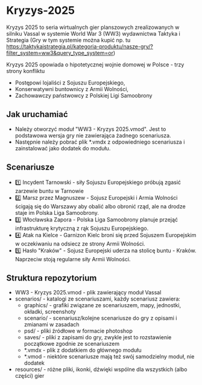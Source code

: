 # Kryzys-2025

Kryzys 2025 to seria wirtualnych gier planszowych zrealizowanych w silniku Vassal w systemie World War 3 (WW3) wydawnictwa Taktyka i Strategia (Gry w tym systemie można kupić np. tu https://taktykaistrategia.pl/kategoria-produktu/nasze-gry/?filter_system=ww3&query_type_system=or)

Kryzys 2025 opowiada o hipotetycznej wojnie domowej w Polsce - trzy strony konfliktu

* Postępowi lojaliści z Sojuszu Europejskiego,
* Konserwatywni buntownicy z Armii Wolności, 
* Zachowawczy państwowcy z Polskiej Ligi Samoobrony

## Jak uruchamiać

* Należy otworzyć moduł "WW3 - Kryzys 2025.vmod". Jest to podstawowa wersja gry nie zawierająca żadnego scenariusza.
* Następnie należy pobrać plik *.vmdx z odpowiedniego scenariusza i zainstalować jako dodatek do modułu.

## Scenariusze

* 1️⃣ Incydent Tarnowski - siły Sojuszu Europejskiego próbują zgasić zarzewie buntu w Tarnowie
* 2️⃣ Marsz przez Magnuszew - Sojusz Europejski i Armia Wolności ścigają się do Warszawy aby obalić albo obronić rząd, ale na drodze staje im Polska Liga Samoobrony.
* 3️⃣ Włocławska Zapora - Polska Liga Samoobrony planuje przejąć infrastrukturę krytyczną z rąk Sojuszu Europejskiego.
* 4️⃣ Atak na Kielce - Garnizon Kielc broni się przed Sojuszem Europejskim w oczekiwaniu na odsiecz ze strony Armii Wolności.
* 5️⃣ Hasło "Kraków" - Sojusz Europejski uderza na stolicę buntu - Kraków. Naprzeciw stoją regularne siły Armii Wolności.

## Struktura repozytorium

* WW3 - Kryzys 2025.vmod - plik zawierający moduł Vassal
* scenarios/ - katalogi ze scenariuszami, każdy scenariusz zawiera:
  * graphics/ - grafiki związane ze scenariuszem, mapy, jednostki, okładki, screenshoty
  * scenario/ - scenariusz/kolejne scenariusze do gry z opisami i zmianami w zasadach
  * psd/ - pliki źródłowe w formacie photoshop
  * saves/ - pliki z zapisami do gry, zwykle jest to rozstawienie początkowe zgodnie ze scenariuszem
  * *.vmdx - plik z dodatkiem do głównego modułu
  * *.vmod - niektóre scenariusze mają też swój samodzielny moduł, nie dodatek
* resources/ - różne pliki, ikonki, dźwięki wspólne dla wszystkich (albo części) gier

